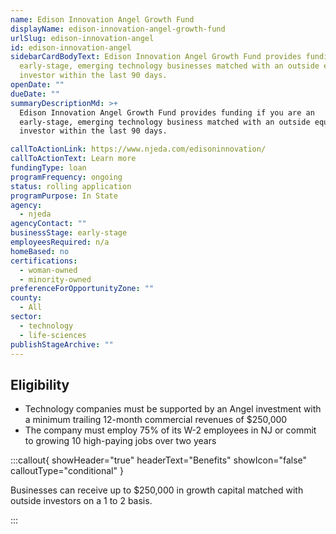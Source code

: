 ```yaml
---
name: Edison Innovation Angel Growth Fund
displayName: edison-innovation-angel-growth-fund
urlSlug: edison-innovation-angel
id: edison-innovation-angel
sidebarCardBodyText: Edison Innovation Angel Growth Fund provides funding to
  early-stage, emerging technology businesses matched with an outside equity
  investor within the last 90 days.
openDate: ""
dueDate: ""
summaryDescriptionMd: >+
  Edison Innovation Angel Growth Fund provides funding if you are an
  early-stage, emerging technology business matched with an outside equity
  investor within the last 90 days.

callToActionLink: https://www.njeda.com/edisoninnovation/
callToActionText: Learn more
fundingType: loan
programFrequency: ongoing
status: rolling application
programPurpose: In State
agency:
  - njeda
agencyContact: ""
businessStage: early-stage
employeesRequired: n/a
homeBased: no
certifications:
  - woman-owned
  - minority-owned
preferenceForOpportunityZone: ""
county:
  - All
sector:
  - technology
  - life-sciences
publishStageArchive: ""
---
```


## Eligibility

- Technology companies must be supported by an Angel investment with a minimum trailing 12-month commercial revenues of $250,000
- The company must employ 75% of its W-2 employees in NJ or commit to growing 10 high-paying jobs over two years

:::callout{ showHeader="true" headerText="Benefits" showIcon="false" calloutType="conditional" }

Businesses can receive up to $250,000 in growth capital matched with outside investors on a 1 to 2 basis.

:::
